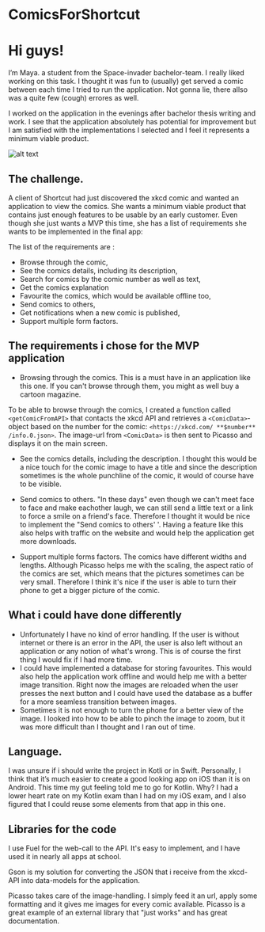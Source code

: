 # ComicsForShortcut

# Hi guys!
I’m Maya. a student from the Space-invader bachelor-team.
I really liked working on this task. I thought it was fun to (usually) get served a comic between each time I tried to run the application. Not gonna lie, there allso was a quite few (cough) errores as well.

I worked on the application in the evenings after bachelor thesis writing and work. I see that the application absolutely has potential for improvement but I am satisfied with the implementations I selected and I feel it represents a minimum viable product. 


![alt text](https://www.meme-arsenal.com/memes/c182f8dfcdf157a3704944c6a0d93310.jpg)

## The challenge.

A client of Shortcut had just discovered the xkcd comic and wanted an application to view the comics. She wants a minimum viable product that contains just enough features to be usable by an early customer. 
Even though she just wants a MVP this time, she has a list of requirements she wants to be implemented in the final app:

The list of the requirements are : 
* Browse through the comic,
* See the comics details, including its description,
* Search for comics by the comic number as well as text,
* Get the comics explanation
* Favourite the comics, which would be available offline too,
* Send comics to others,
* Get notifications when a new comic is published,
* Support multiple form factors.

## The requirements i chose for the MVP application

* Browsing through the comics. 
This is a must have in an application like this one. If you can't browse through them, you might as well buy a cartoon magazine. 

To be able to browse through the comics, I created a function called  `<getComicFromAPI>` that contacts the xkcd API and retrieves a `<ComicData>`-object based on the number for the comic: `<https://xkcd.com/ **$number** /info.0.json>`. The image-url from `<ComicData>` is then sent to Picasso and displays it on the main screen.

* See the comics details, including the description. 
I thought this would be a nice touch for the comic image to have a title and since the description sometimes is the whole punchline of the comic, it would of course have to be visible. 

* Send comics to others.
"In these days" even though we can't meet face to face and make eachother laugh, we can still send a little text or a link to force a smile on a friend's face.
Therefore I thought it would be nice to implement the "Send comics to others' '. Having a feature like this also helps with traffic on the website and would help the application get more downloads.

* Support multiple forms factors. 
The comics have different widths and lengths. Although Picasso helps me with the scaling, the aspect ratio of the comics are set, which means that the pictures sometimes can be very small. Therefore I think it's nice if the user is able to turn their phone to get a bigger picture of the comic. 

## What i could have done differently
 * Unfortunately I have no kind of error handling. If the user is without internet or there is an error in the API, the user is also left without an application or any notion of what's wrong. This is of course the first thing I would fix if I had more time.
 * I could have implemented a database for storing favourites. This would also help the application work offline and would help me with a better image transition. Right now the images are reloaded when the user presses the next button and I could have used the database as a buffer for a more seamless transition between images.
* Sometimes it is not enough to turn the phone for a better view of the image. I looked into how to be able to pinch the image to zoom, but it was more difficult than I thought and I ran out of time.

## Language. 

I was unsure if i should write the project in Kotli or in Swift. Personally, I think that it’s much easier to create a good looking app on iOS than it is on Android. This time my gut feeling told me to go for Kotlin. Why? I had a lower heart rate on my Kotlin exam than I had on my iOS exam, and I also figured that I could reuse some elements from that app in this one.

## Libraries for the code 

I use Fuel for the web-call to the API. It's easy to implement, and I have used it in nearly all apps at school.

Gson is my solution for converting the JSON that i receive from the xkcd-API into data-models for the application. 

Picasso takes care of the image-handling. I simply feed it an url, apply some formatting and it gives me images for every comic available. Picasso is a great example of an external library that "just works" and has great documentation. 
